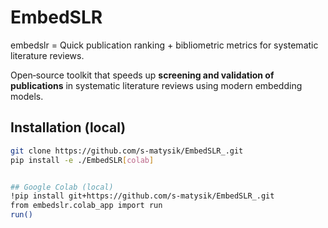 # EmbedSLR
embedslr = Quick publication ranking + bibliometric metrics for systematic literature reviews.

Open‑source toolkit that speeds up **screening and validation of publications**
in systematic literature reviews using modern embedding models.

## Installation (local)

```bash
git clone https://github.com/s-matysik/EmbedSLR_.git
pip install -e ./EmbedSLR[colab]


## Google Colab (local)
!pip install git+https://github.com/s-matysik/EmbedSLR_.git
from embedslr.colab_app import run
run()

